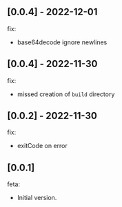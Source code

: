 ## [0.0.4] - 2022-12-01

fix: 
- base64decode ignore newlines

## [0.0.4] - 2022-11-30

fix:
- missed creation of `build` directory

## [0.0.2] - 2022-11-30

fix:
- exitCode on error

## [0.0.1]

feta:
- Initial version.

